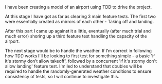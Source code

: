 I have been creating a model of an airport using TDD to drive the project.

At this stage I have got as far as clearing 3 main feature tests. The first two were essentially created as mirrors of each other - Taking off and landing.

After this part I came up against it a little, eventually (after much trial and much error) shoring up a third feature test handling the capacity of the airport.

The next stage would be to handle the weather. If I'm correct in following how TDD works I'll be looking to first test for something simple - a basic 'if it's stormy don't allow takeoff', followed by a concurrent 'if it's stormy don't allow landing' feature test. I'm led to understand that doubles will be required to handle the randomly-generated weather conditions to ensure consistency of tests, so I will continue to investigate this.